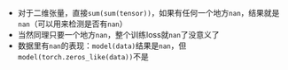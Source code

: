 - 对于二维张量，直接`sum(sum(tensor))`，如果有任何一个地方`nan`，结果就是`nan`（可以用来检测是否有`nan`）
- 当然同理只要一个地方`nan`，整个训练loss就`nan`了没意义了
- 数据里有`nan`的表现：`model(data)`结果是`nan`，但`model(torch.zeros_like(data))`不是